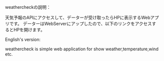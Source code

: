 weathercheckの説明：

天気予報のAPIにアクセスして、データーが受け取ったらHPに表示するWebアプリです。
データーはWebServerにアップしたので、以下のリンクをアクセスするとHPを開けます。

English's version:

weathercheck is simple web application for show weather,temperature,wind etc.

